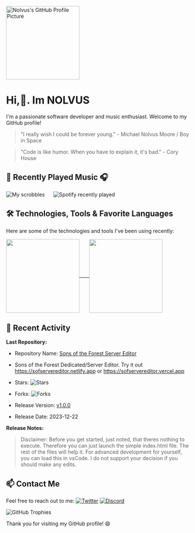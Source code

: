 <!--
**nolvuscodes/nolvuscodes** is a ✨ _special_ ✨ repository because its `README.md` (this file) appears on your GitHub profile.

Here are some ideas to get you started:

- 🔭 I’m currently working on ...
- 🌱 I’m currently learning ...
- 👯 I’m looking to collaborate on ...
- 🤔 I’m looking for help with ...
- 💬 Ask me about ...
- 📫 How to reach me: ...
- 😄 Pronouns: ...
- ⚡ Fun fact: ...
-->



<div align="left">
  <img src="https://i.imgur.com/C7oRBY2.png" alt="Nolvus's GitHub Profile Picture" width="200" />
</div>

# Hi,👋. Im NOLVUS

I'm a passionate software developer and music enthusiast. Welcome to my GitHub profile!
> "I really wish I could be forever young." - Michael Nolvus Moore / Boy in Space

> "Code is like humor. When you have to explain it, it's bad." - Cory House

 <!--START_SECTION:activity-->
## 🎵 Recently Played Music 🎧
![My scrobbles](https://lastfm-recently-played.vercel.app/api?user=hellomikko&show_user=header&footer_style=normal_stats)     ![Spotify recently played](https://spotify-recently-played-readme.vercel.app/api?user=djmtechnik&unique=true)
 <!--END_SECTION:activity-->

## 🛠️ Technologies, Tools & Favorite Languages
Here are some of the technologies and tools I've been using recently:
<!--START_SECTION:technologies-->
<a href="https://github.com/nolvuscodes/github-readme-stats">
  <img height=200 align="center" src="https://github-readme-stats.vercel.app/api?username=nolvuscodes" />​     
</a>
<a href="https://github.com/nolvuscodes/convoychat">
  <img height=200 align="center" src="https://github-readme-stats.vercel.app/api/top-langs?username=nolvuscodes&layout=compact&langs_count=16&card_width=320" />
</a>

<!--END_SECTION:technologies-->


## 🌟 Recent Activity
<!--START_SECTION:activity-->
**Last Repository:**
- Repository Name: [Sons of the Forest Server Editor](https://github.com/nolvuscodes/SoFServerEditor)
- Sons of the Forest Dedicated/Server Editor. Try it out https://sofservereditor.netlify.app or https://sofservereditor.vercel.app

- Stars: ![Stars](https://img.shields.io/github/stars/nolvuscodes/SoFServerEditor?style=social)
- Forks: ![Forks](https://img.shields.io/github/forks/nolvuscodes/SoFServerEditor?style=social)
- Release Version: [v1.0.0](https://github.com/nolvuscodes/RSoFServerEditor/releases/tag/v1.0.0)
- Release Date: 2023-12-22

**Release Notes:** 
>Disclaimer: Before you get started, just noted, that theres nothing to execute. Therefore you can just launch the simple index.html file. The rest of the files will help it. For advanced development for yourself, you can load this in vsCode. I do not support your decision if you should make any edits.

## 📫 Contact Me
Feel free to reach out to me:
[![Twitter](https://img.shields.io/badge/Twitter-Follow-blue?style=flat&logo=twitter&logoColor=white&link=https://twitter.com/codemikko)](https://twitter.com/codemikko)
[![Discord](https://img.shields.io/badge/Discord-Message_Me-7289DA?style=flat&logo=discord&logoColor=white&link=https://discord.com/users/625796542456004639)](https://discord.com/users/625796542456004639)

![GitHub Trophies](https://github-profile-trophy.vercel.app/?username=nolvuscodes)


Thank you for visiting my GitHub profile! 😄
</div>














